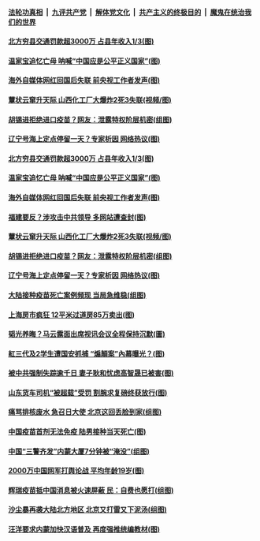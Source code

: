 ####  [法轮功真相](../../../../basic/blob/master/README.md?t=04181802) &nbsp;|&nbsp; [九评共产党](../../../../9ping.md/blob/master/README.md?t=04181802) &nbsp;|&nbsp; [解体党文化](../../../../jtdwh.md/blob/master/README.md?t=04181802)  &nbsp;|&nbsp; [共产主义的终极目的](../../../../gczydzjmd.md/blob/master/README.md?t=04181802) &nbsp;|&nbsp; [魔鬼在统治我们的世界](../../../../mgztzwmdsj.md/blob/master/README.md?t=04181802) 

#### [北方穷县交通罚款超3000万 占县年收入1/3(图)](../pages/p1/969067.md?t=04181802) 

#### [温家宝追忆亡母 呐喊“中国应是公平正义国家”(图)](../pages/p1/969049.md?t=04181802) 

#### [海外自媒体网红回国后失联 前央视工作者发声(图)](../pages/p1/969044.md?t=04181802) 

#### [蕈状云窜升天际 山西化工厂大爆炸2死3失联(视频/图)](../pages/p1/969045.md?t=04181802) 

#### [胡锡进拒绝进口疫苗？网友：泄露特权阶层机密(组图)](../pages/p1/969020.md?t=04181802) 

#### [辽宁号海上定点停留一天？专家析因 网络热议(图)](../pages/p1/969004.md?t=04181802) 

#### [北方穷县交通罚款超3000万 占县年收入1/3(图)](../pages/p1/969067.md?t=04181802) 

#### [温家宝追忆亡母 呐喊“中国应是公平正义国家”(图)](../pages/p1/969049.md?t=04181802) 

#### [海外自媒体网红回国后失联 前央视工作者发声(图)](../pages/p1/969044.md?t=04181802) 

#### [福建要反？涉攻击中共领导 多网站遭查封(图)](../pages/p1/969064.md?t=04181802) 

#### [蕈状云窜升天际 山西化工厂大爆炸2死3失联(视频/图)](../pages/p1/969045.md?t=04181802) 

#### [胡锡进拒绝进口疫苗？网友：泄露特权阶层机密(组图)](../pages/p1/969020.md?t=04181802) 

#### [辽宁号海上定点停留一天？专家析因 网络热议(图)](../pages/p1/969004.md?t=04181802) 

#### [大陆接种疫苗死亡案例频现 当局急维稳(组图)](../pages/p1/968983.md?t=04181802) 

#### [上海房市疯狂 12平米过道房85万卖出(图)](../pages/p1/968981.md?t=04181802) 

#### [韬光养晦？马云露面出席视讯会议全程保持沉默(圖)](../pages/p1/968927.md?t=04181802) 

#### [紅三代及2学生遭国安抓捕 “煽顛案”內幕曝光？(图)](../pages/p1/968934.md?t=04181802) 

#### [被中共强制失踪逾千日 妻子耿和忧虑高智晟已被害(图)](../pages/p1/968922.md?t=04181802) 

#### [山东货车司机“被超载”受罚 割腕求复磅终获放行(图)](../pages/p1/968913.md?t=04181802) 

#### [痛骂排核废水 急召日大使 北京这回丢脸到家(组图)](../pages/p1/968881.md?t=04181802) 

#### [中国疫苗首剂无法免疫 陆男接种当天死亡(图)](../pages/p1/968900.md?t=04181802) 

#### [中国“三警齐发”内蒙大厦7分钟被“淹没”(组图)](../pages/p1/968854.md?t=04181802) 

#### [2000万中国网军打舆论战 平均年龄19岁(图)](../pages/p1/968869.md?t=04181802) 

#### [辉瑞疫苗抵中国消息被火速屏蔽 民：自费也愿打(组图)](../pages/p1/968806.md?t=04181802) 

#### [沙尘暴再袭大陆北方地区 北京又打雷又下泥汤(组图)](../pages/p1/968843.md?t=04181802) 

#### [汪洋要求内蒙加快汉语普及 再度强推统编教材(图)](../pages/p1/968824.md?t=04181802) 

